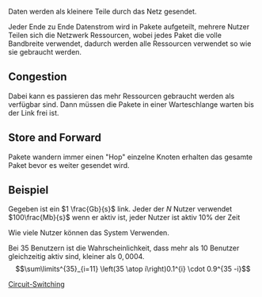 
Daten werden als kleinere Teile durch das Netz gesendet.

Jeder Ende zu Ende Datenstrom wird in Pakete aufgeteilt, mehrere Nutzer Teilen sich die Netzwerk Ressourcen, wobei jedes Paket die volle Bandbreite verwendet, dadurch werden alle Ressourcen verwendet so wie sie gebraucht werden.

## Congestion
Dabei kann es passieren das mehr Ressourcen gebraucht werden als verfügbar sind.
Dann müssen die Pakete in einer Warteschlange warten bis der Link frei ist. 


## Store and Forward
Pakete wandern immer einen "Hop" einzelne Knoten erhalten das gesamte Paket bevor es weiter gesendet wird.

## Beispiel

Gegeben ist ein $1 \frac{Gb}{s}$ link. Jeder der $N$ Nutzer verwendet $100\frac{Mb}{s}$ wenn er aktiv ist, jeder Nutzer ist aktiv $10\%$ der Zeit

Wie viele Nutzer können das System Verwenden.

Bei $35$ Benutzern ist die Wahrscheinlichkeit, dass mehr als $10$ Benutzer gleichzeitig aktiv sind, kleiner als $0,0004$.
$$\sum\limits^{35}_{i=11} \left(35 \atop i\right)0.1^{i} \cdot 0.9^{35 -i}$$

[Circuit-Switching](Circuit-Switching.md)